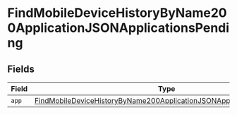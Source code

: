 # FindMobileDeviceHistoryByName200ApplicationJSONApplicationsPending


## Fields

| Field                                                                                                                                                                     | Type                                                                                                                                                                      | Required                                                                                                                                                                  | Description                                                                                                                                                               |
| ------------------------------------------------------------------------------------------------------------------------------------------------------------------------- | ------------------------------------------------------------------------------------------------------------------------------------------------------------------------- | ------------------------------------------------------------------------------------------------------------------------------------------------------------------------- | ------------------------------------------------------------------------------------------------------------------------------------------------------------------------- |
| `app`                                                                                                                                                                     | [FindMobileDeviceHistoryByName200ApplicationJSONApplicationsPendingApp](../../models/operations/findmobiledevicehistorybyname200applicationjsonapplicationspendingapp.md) | :heavy_minus_sign:                                                                                                                                                        | N/A                                                                                                                                                                       |